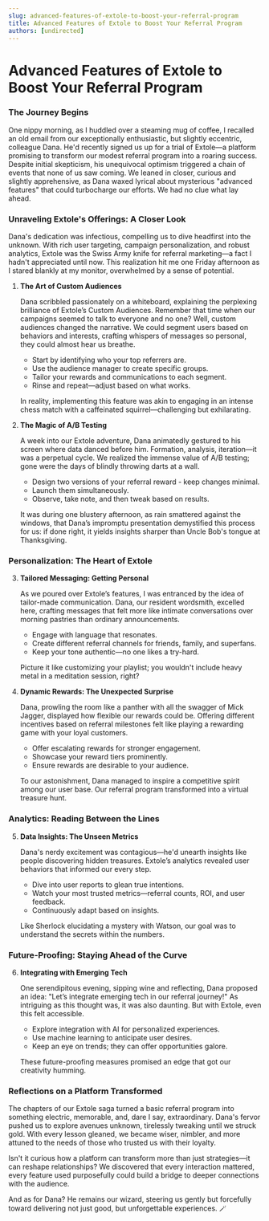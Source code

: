 ```yaml
---
slug: advanced-features-of-extole-to-boost-your-referral-program
title: Advanced Features of Extole to Boost Your Referral Program
authors: [undirected]
---
```



# Advanced Features of Extole to Boost Your Referral Program

### The Journey Begins

One nippy morning, as I huddled over a steaming mug of coffee, I recalled an old email from our exceptionally enthusiastic, but slightly eccentric, colleague Dana. He'd recently signed us up for a trial of Extole—a platform promising to transform our modest referral program into a roaring success. Despite initial skepticism, his unequivocal optimism triggered a chain of events that none of us saw coming. We leaned in closer, curious and slightly apprehensive, as Dana waxed lyrical about mysterious "advanced features" that could turbocharge our efforts. We had no clue what lay ahead.

### Unraveling Extole's Offerings: A Closer Look

Dana's dedication was infectious, compelling us to dive headfirst into the unknown. With rich user targeting, campaign personalization, and robust analytics, Extole was the Swiss Army knife for referral marketing—a fact I hadn't appreciated until now. This realization hit me one Friday afternoon as I stared blankly at my monitor, overwhelmed by a sense of potential.

1. **The Art of Custom Audiences**

   Dana scribbled passionately on a whiteboard, explaining the perplexing brilliance of Extole’s Custom Audiences. Remember that time when our campaigns seemed to talk to everyone and no one? Well, custom audiences changed the narrative. We could segment users based on behaviors and interests, crafting whispers of messages so personal, they could almost hear us breathe. 

   - Start by identifying who your top referrers are.
   - Use the audience manager to create specific groups.
   - Tailor your rewards and communications to each segment.
   - Rinse and repeat—adjust based on what works.

   In reality, implementing this feature was akin to engaging in an intense chess match with a caffeinated squirrel—challenging but exhilarating.

2. **The Magic of A/B Testing**

   A week into our Extole adventure, Dana animatedly gestured to his screen where data danced before him. Formation, analysis, iteration—it was a perpetual cycle. We realized the immense value of A/B testing; gone were the days of blindly throwing darts at a wall.

   - Design two versions of your referral reward - keep changes minimal.
   - Launch them simultaneously.
   - Observe, take note, and then tweak based on results.

   It was during one blustery afternoon, as rain smattered against the windows, that Dana’s impromptu presentation demystified this process for us: if done right, it yields insights sharper than Uncle Bob's tongue at Thanksgiving.

### Personalization: The Heart of Extole

3. **Tailored Messaging: Getting Personal**

   As we poured over Extole’s features, I was entranced by the idea of tailor-made communication. Dana, our resident wordsmith, excelled here, crafting messages that felt more like intimate conversations over morning pastries than ordinary announcements.

   - Engage with language that resonates.
   - Create different referral channels for friends, family, and superfans.
   - Keep your tone authentic—no one likes a try-hard.

   Picture it like customizing your playlist; you wouldn't include heavy metal in a meditation session, right?

4. **Dynamic Rewards: The Unexpected Surprise**

   Dana, prowling the room like a panther with all the swagger of Mick Jagger, displayed how flexible our rewards could be. Offering different incentives based on referral milestones felt like playing a rewarding game with your loyal customers.

   - Offer escalating rewards for stronger engagement.
   - Showcase your reward tiers prominently.
   - Ensure rewards are desirable to your audience.

   To our astonishment, Dana managed to inspire a competitive spirit among our user base. Our referral program transformed into a virtual treasure hunt.

### Analytics: Reading Between the Lines

5. **Data Insights: The Unseen Metrics**

   Dana's nerdy excitement was contagious—he'd unearth insights like people discovering hidden treasures. Extole’s analytics revealed user behaviors that informed our every step.

   - Dive into user reports to glean true intentions.
   - Watch your most trusted metrics—referral counts, ROI, and user feedback.
   - Continuously adapt based on insights.

   Like Sherlock elucidating a mystery with Watson, our goal was to understand the secrets within the numbers.

### Future-Proofing: Staying Ahead of the Curve

6. **Integrating with Emerging Tech**

   One serendipitous evening, sipping wine and reflecting, Dana proposed an idea: "Let’s integrate emerging tech in our referral journey!" As intriguing as this thought was, it was also daunting. But with Extole, even this felt accessible.

   - Explore integration with AI for personalized experiences.
   - Use machine learning to anticipate user desires.
   - Keep an eye on trends; they can offer opportunities galore.

   These future-proofing measures promised an edge that got our creativity humming.

### Reflections on a Platform Transformed

The chapters of our Extole saga turned a basic referral program into something electric, memorable, and, dare I say, extraordinary. Dana's fervor pushed us to explore avenues unknown, tirelessly tweaking until we struck gold. With every lesson gleaned, we became wiser, nimbler, and more attuned to the needs of those who trusted us with their loyalty.

Isn't it curious how a platform can transform more than just strategies—it can reshape relationships? We discovered that every interaction mattered, every feature used purposefully could build a bridge to deeper connections with the audience.

And as for Dana? He remains our wizard, steering us gently but forcefully toward delivering not just good, but unforgettable experiences. 🪄